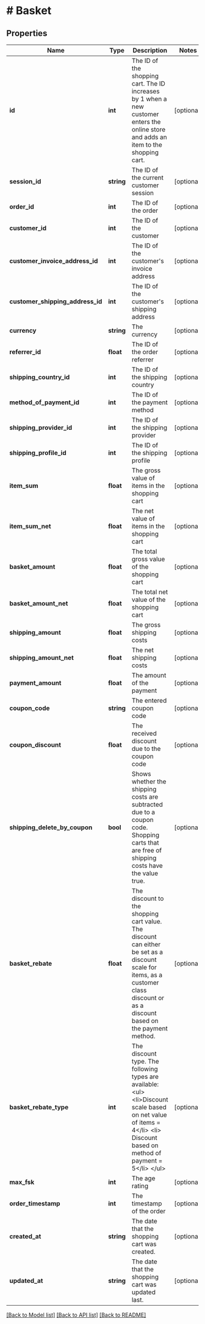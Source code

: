 # # Basket

## Properties

Name | Type | Description | Notes
------------ | ------------- | ------------- | -------------
**id** | **int** | The ID of the shopping cart. The ID increases by 1 when a new customer enters the online store and adds an item to the shopping cart. | [optional]
**session_id** | **string** | The ID of the current customer session | [optional]
**order_id** | **int** | The ID of the order | [optional]
**customer_id** | **int** | The ID of the customer | [optional]
**customer_invoice_address_id** | **int** | The ID of the customer&#39;s invoice address | [optional]
**customer_shipping_address_id** | **int** | The ID of the customer&#39;s shipping address | [optional]
**currency** | **string** | The currency | [optional]
**referrer_id** | **float** | The ID of the order referrer | [optional]
**shipping_country_id** | **int** | The ID of the shipping country | [optional]
**method_of_payment_id** | **int** | The ID of the payment method | [optional]
**shipping_provider_id** | **int** | The ID of the shipping provider | [optional]
**shipping_profile_id** | **int** | The ID of the shipping profile | [optional]
**item_sum** | **float** | The gross value of items in the shopping cart | [optional]
**item_sum_net** | **float** | The net value of items in the shopping cart | [optional]
**basket_amount** | **float** | The total gross value of the shopping cart | [optional]
**basket_amount_net** | **float** | The total net value of the shopping cart | [optional]
**shipping_amount** | **float** | The gross shipping costs | [optional]
**shipping_amount_net** | **float** | The net shipping costs | [optional]
**payment_amount** | **float** | The amount of the payment | [optional]
**coupon_code** | **string** | The entered coupon code | [optional]
**coupon_discount** | **float** | The received discount due to the coupon code | [optional]
**shipping_delete_by_coupon** | **bool** | Shows whether the shipping costs are subtracted due to a coupon code. Shopping carts that are free of shipping costs have the value true. | [optional]
**basket_rebate** | **float** | The discount to the shopping cart value. The discount can either be set as a discount scale for items, as a customer class discount or as a discount based on the payment method. | [optional]
**basket_rebate_type** | **int** | The discount type. The following types are available: &lt;ul&gt;     &lt;li&gt;Discount scale based on net value of items &#x3D; 4&lt;/li&gt;     &lt;li&gt;    Discount based on method of payment &#x3D; 5&lt;/li&gt; &lt;/ul&gt; | [optional]
**max_fsk** | **int** | The age rating | [optional]
**order_timestamp** | **int** | The timestamp of the order | [optional]
**created_at** | **string** | The date that the shopping cart was created. | [optional]
**updated_at** | **string** | The date that the shopping cart was updated last. | [optional]

[[Back to Model list]](../../README.md#models) [[Back to API list]](../../README.md#endpoints) [[Back to README]](../../README.md)
